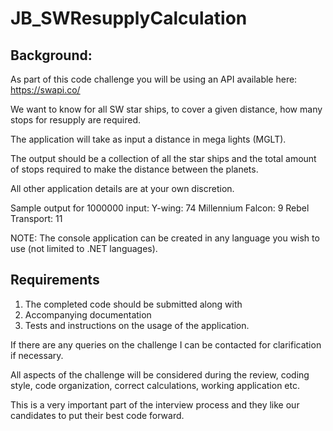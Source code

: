 # JB_SWResupplyCalculation

## Background:
As part of this code challenge you will be using an API available here: https://swapi.co/  

We want to know for all SW star ships, to cover a given distance, how many stops for resupply are required.

The application will take as input a distance in mega lights (MGLT).

The output should be a collection of all the star ships and the total amount of stops required to make the distance between the planets.

All other application details are at your own discretion.

Sample output for 1000000 input:
Y-wing: 74
Millennium Falcon: 9
Rebel Transport: 11

NOTE: The console application can be created in any language you wish to use (not limited to .NET
languages).

## Requirements
1) The completed code should be submitted along with
2) Accompanying documentation
3) Tests and instructions on the usage of the application.

If there are any queries on the challenge I can be contacted for clarification if necessary.

All aspects of the challenge will be considered during the review, coding style, code organization,
correct calculations, working application etc.

This is a very important part of the interview process and they like our candidates to put their best
code forward.
